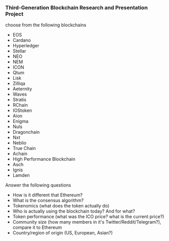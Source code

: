### Third-Generation Blockchain Research and Presentation Project

choose from the following blockchains
* EOS
* Cardano
* Hyperledger
* Stellar
* NEO
* NEM
* ICON
* Qtum
* Lisk
* Zilliqa
* Aeternity
* Waves
* Stratis
* RChain
* IOStoken
* Aion
* Enigma
* Nuls
* Dragonchain
* Nxt
* Neblio
* True Chain
* Achain
* High Performance Blockchain
* Asch
* Ignis
* Lamden

Answer the following questions
* How is it different that Ethereum?
* What is the consensus algorithm?
* Tokenomics (what does the token actually do)
* Who is actually using the blockchain today?  And for what?
* Token performance (what was the ICO price? what is the current price?)
* Community size (how many members in it's Twitter/Reddit/Telegram?), compare it to Ethereum
* Country/region of origin (US, European, Asian?)
